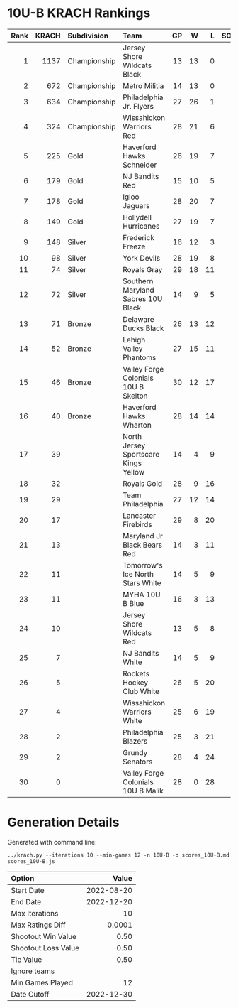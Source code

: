 # 10U-B KRACH Rankings
Rank|KRACH|Subdivision|Team|GP|W|L|SOW|SOL|T|SoS
---:|---:|:---|:---|---:|---:|---:|---:|---:|---:|---:
1|1137|Championship|Jersey Shore Wildcats Black|13|13|0|0|0|0|164
2|672|Championship|Metro Militia|14|13|0|1|0|0|92
3|634|Championship|Philadelphia Jr. Flyers|27|26|1|0|0|0|108
4|324|Championship|Wissahickon Warriors Red|28|21|6|0|1|0|304
5|225|Gold|Haverford Hawks Schneider|26|19|7|0|0|0|212
6|179|Gold|NJ Bandits Red|15|10|5|0|0|0|259
7|178|Gold|Igloo Jaguars|28|20|7|1|0|0|137
8|149|Gold|Hollydell Hurricanes|27|19|7|0|1|0|111
9|148|Silver|Frederick Freeze|16|12|3|1|0|0|77
10|98|Silver|York Devils|28|19|8|1|0|0|83
11|74|Silver|Royals Gray|29|18|11|0|0|0|116
12|72|Silver|Southern Maryland Sabres 10U Black|14|9|5|0|0|0|62
13|71|Bronze|Delaware Ducks Black|26|13|12|1|0|0|113
14|52|Bronze|Lehigh Valley Phantoms|27|15|11|0|1|0|114
15|46|Bronze|Valley Forge Colonials 10U B Skelton|30|12|17|1|0|0|209
16|40|Bronze|Haverford Hawks Wharton|28|14|14|0|0|0|120
17|39||North Jersey Sportscare Kings Yellow|14|4|9|1|0|0|297
18|32||Royals Gold|28|9|16|0|3|0|203
19|29||Team Philadelphia|27|12|14|0|1|0|69
20|17||Lancaster Firebirds|29|8|20|1|0|0|116
21|13||Maryland Jr Black Bears Red|14|3|11|0|0|0|128
22|11||Tomorrow's Ice North Stars White|14|5|9|0|0|0|48
23|11||MYHA 10U B Blue|16|3|13|0|0|0|111
24|10||Jersey Shore Wildcats Red|13|5|8|0|0|0|48
25|7||NJ Bandits White|14|5|9|0|0|0|67
26|5||Rockets Hockey Club White|26|5|20|1|0|0|200
27|4||Wissahickon Warriors White|25|6|19|0|0|0|93
28|2||Philadelphia Blazers|25|3|21|0|1|0|155
29|2||Grundy Senators|28|4|24|0|0|0|110
30|0||Valley Forge Colonials 10U B Malik|28|0|28|0|0|0|89
# Generation Details

Generated with command line:
```
../krach.py --iterations 10 --min-games 12 -n 10U-B -o scores_10U-B.md scores_10U-B.js
```

| Option | Value |
| :----- | ----: |
| Start Date | 2022-08-20 |
| End Date | 2022-12-20 |
| Max Iterations | 10 |
| Max Ratings Diff | 0.0001 |
| Shootout Win Value | 0.50 |
| Shootout Loss Value | 0.50 |
| Tie Value | 0.50 |
| Ignore teams |  |
| Min Games Played | 12 |
| Date Cutoff | 2022-12-30 |

